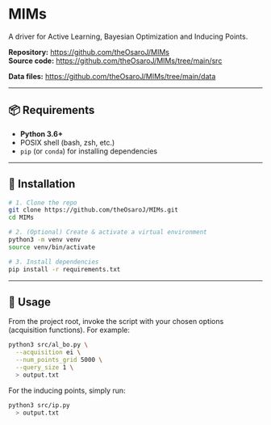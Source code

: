 # MIMs

A driver for Active Learning, Bayesian Optimization and Inducing Points.

**Repository:** https://github.com/theOsaroJ/MIMs  
**Source code:** https://github.com/theOsaroJ/MIMs/tree/main/src

**Data files:** https://github.com/theOsaroJ/MIMs/tree/main/data

---

## 📦 Requirements

- **Python 3.6+**  
- POSIX shell (bash, zsh, etc.)  
- `pip` (or `conda`) for installing dependencies  

---

## 🚀 Installation

```bash
# 1. Clone the repo
git clone https://github.com/theOsaroJ/MIMs.git
cd MIMs

# 2. (Optional) Create & activate a virtual environment
python3 -m venv venv
source venv/bin/activate

# 3. Install dependencies
pip install -r requirements.txt
```

---
## 📝 Usage

From the project root, invoke the script with your chosen options (acquisition functions). For example:
```bash
python3 src/al_bo.py \
  --acquisition ei \
  --num_points_grid 5000 \
  --query_size 1 \
  > output.txt
```

For the inducing points, simply run:
```bash
python3 src/ip.py 
  > output.txt
```
